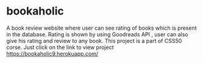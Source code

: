 # bookaholic
A book review website where user can see rating of books which is present in the database. Rating is shown by using Goodreads API , user can also give his rating and review to any book.
This project is a part of CSS50 corse.
Just click on the link to view project https://bookaholic9.herokuapp.com/
